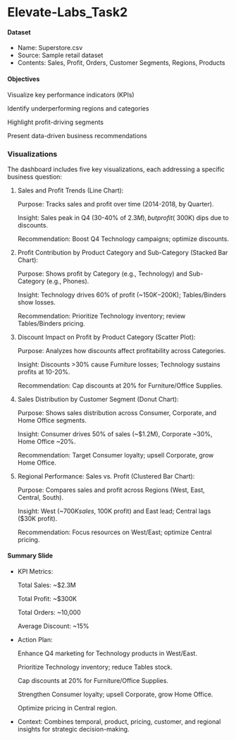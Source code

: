 # Elevate-Labs_Task2

#### Dataset
* Name: Superstore.csv
* Source: Sample retail dataset
* Contents: Sales, Profit, Orders, Customer Segments, Regions, Products
#### Objectives
Visualize key performance indicators (KPIs)

Identify underperforming regions and categories

Highlight profit-driving segments

Present data-driven business recommendations

### Visualizations

The dashboard includes five key visualizations, each addressing a specific business question:
1) Sales and Profit Trends (Line Chart):
   
   Purpose: Tracks sales and profit over time (2014-2018, by Quarter).
   
   Insight: Sales peak in Q4 (30-40% of $2.3M), but profit (~$300K) dips due to discounts.
   
   Recommendation: Boost Q4 Technology campaigns; optimize discounts.
3) Profit Contribution by Product Category and Sub-Category (Stacked Bar Chart):
   
   Purpose: Shows profit by Category (e.g., Technology) and Sub-Category (e.g., Phones).
   
   Insight: Technology drives 60% of profit (~$150K-$200K); Tables/Binders show losses.
   
   Recommendation: Prioritize Technology inventory; review Tables/Binders pricing.
   
6) Discount Impact on Profit by Product Category (Scatter Plot):
   
   Purpose: Analyzes how discounts affect profitability across Categories.
   
   Insight: Discounts >30% cause Furniture losses; Technology sustains profits at 10-20%.
   
   Recommendation: Cap discounts at 20% for Furniture/Office Supplies.
   
8) Sales Distribution by Customer Segment (Donut Chart):
   
   Purpose: Shows sales distribution across Consumer, Corporate, and Home Office segments.
   
   Insight: Consumer drives 50% of sales (~$1.2M), Corporate ~30%, Home Office ~20%.
   
   Recommendation: Target Consumer loyalty; upsell Corporate, grow Home Office.
   
10) Regional Performance: Sales vs. Profit (Clustered Bar Chart):
    
    Purpose: Compares sales and profit across Regions (West, East, Central, South).
   
    Insight: West (~$700K sales, ~$100K profit) and East lead; Central lags ($30K profit).
   
    Recommendation: Focus resources on West/East; optimize Central pricing.

#### Summary Slide
* KPI Metrics:
  
   Total Sales: ~$2.3M

   Total Profit: ~$300K

   Total Orders: ~10,000

   Average Discount: ~15%
* Action Plan:

   Enhance Q4 marketing for Technology products in West/East.

   Prioritize Technology inventory; reduce Tables stock.

   Cap discounts at 20% for Furniture/Office Supplies.

   Strengthen Consumer loyalty; upsell Corporate, grow Home Office.

   Optimize pricing in Central region.

* Context: Combines temporal, product, pricing, customer, and regional insights for strategic decision-making.
